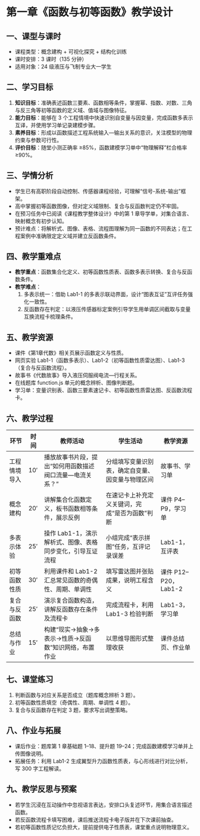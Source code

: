 # 第一章《函数与初等函数》教学设计

## 一、课型与课时
- 课程类型：概念建构 + 可视化探究 + 结构化训练
- 课时安排：3 课时（135 分钟）
- 适用对象：24 级液压与飞制专业大一学生

## 二、学习目标
1. **知识目标**：准确表述函数三要素、函数相等条件，掌握幂、指数、对数、三角与反三角等初等函数的定义域、值域与图像特征。
2. **能力目标**：能够在 3 个工程情境中快速识别自变量与因变量，完成函数多表示互译，并使用学习单记录建模步骤。
3. **素养目标**：形成以函数描述工程系统输入—输出关系的意识，关注模型的物理约束与参数可行性。
4. **评价目标**：随堂小测正确率 ≥85%，函数建模学习单中“物理解释”栏合格率 ≥90%。

## 三、学情分析
- 学生已有高职阶段自动控制、传感器课程经验，可理解“信号-系统-输出”框架。
- 高中掌握初等函数图像，但对定义域限制、复合与反函数判定仍不牢固。
- 在预习任务中已阅读《课程教学整体设计》中的第 1 章导学单，对集合语言、映射概念有初步认知。
- 预计难点：将解析式、图像、表格、流程图理解为同一函数的不同表达；在工程案例中准确限定定义域并建立反函数条件。

## 四、教学重难点
- **教学重点**：函数集合化定义、初等函数性质表、函数多表示转换、复合与反函数条件。
- **教学难点**：
  1. 多表示统一：借助 Lab1-1 的多表示联动界面，设计“图表互证”互评任务强化一致性。
  2. 反函数存在判定：以液压传感器标定案例引导学生用单调区间截取与变量互换流程卡梳理条件。

## 五、教学资源
- 课件《第1章代数》相关页展示函数定义与性质。
- 网页实验 Lab1-1（函数多表示）、Lab1-2（初等函数性质雷达图）、Lab1-3（复合与反函数流程）。
- 故事书《代数故事》导入液压伺服阀电流—行程关系。
- 在线题库 function.js 单元的概念辨析、图像判断题。
- 学习单：变量识别表、函数三要素速记卡、初等函数性质雷达图、反函数流程卡。

## 六、教学过程
| 环节 | 时间 | 教师活动 | 学生活动 | 教学资源 |
| --- | --- | --- | --- | --- |
| 工程情境导入 | 10′ | 播放故事书片段，提出“如何用函数描述阀口流量—电流关系？” | 分组填写变量识别表，确定自变量、因变量与物理区间 | 故事书、学习单 |
| 概念建构 | 20′ | 讲解集合化函数定义，板书函数相等条件，展示反例 | 在速记卡上补充定义关键词，完成“是否为函数”判断 | 课件 P4–P9，学习单 |
| 多表示体验 | 25′ | 操作 Lab1-1，演示解析式、图像、表格同步变化，引导互证流程 | 小组完成“表示拼图”任务，互评记录误差 | Lab1-1，互评表 |
| 初等函数性质 | 30′ | 利用课件和 Lab1-2 汇总常见函数的奇偶性、周期、单调性 | 填写雷达图并张贴成果，说明工程含义 | 课件 P12–P20，Lab1-2 |
| 复合与反函数 | 25′ | 演示复合函数构造，讲解反函数存在条件及流程卡 | 完成流程卡，利用 Lab1-3 检验判断 | Lab1-3，学习单 |
| 总结与作业 | 15′ | 构建“现实→抽象→多表示→性质→反函数”知识网络，布置作业 | 以思维导图形式整理收获 | 课件总结页、作业单 |

## 七、课堂练习
1. 判断函数与对应关系是否成立（题库概念辨析 3 题）。
2. 初等函数性质填空（奇偶性、周期、单调性 4 题）。
3. 复合与反函数存在判定 3 题，要求写出调整策略。

## 八、作业与拓展
- 课后作业：题库第 1 章基础题 1–18、提升题 19–24；完成函数建模学习单并上传图像说明。
- 拓展任务：利用 Lab1-2 生成翼型升力函数性质表，与心形线进行对比分析，写 300 字工程解读。

## 九、教学反思与预案
- 若学生沉浸在互动操作中忽视语言表达，安排口头复述环节，用集合语言描述函数。
- 若反函数流程卡填写困难，课后推送流程卡电子版并在下次课前抽查。
- 若初等函数性质记忆负担大，提前提供电子性质表，课堂重点说明物理意义。
